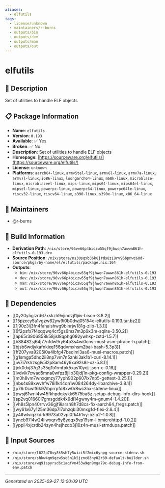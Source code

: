 ```yaml
---
aliases:
  - elfutils
tags:
  - license/unknown
  - maintainers/r-burns
  - outputs/bin
  - outputs/dev
  - outputs/man
  - outputs/out
---
```


# elfutils

## 📝 Description

Set of utilities to handle ELF objects

## 📋 Package Information

- **Name**: `elfutils`
- **Version**: `0.193`
- **Available**: ✅ Yes
- **Broken**: ✅ No
- **Description**: Set of utilities to handle ELF objects
- **Homepage**: [https://sourceware.org/elfutils/](https://sourceware.org/elfutils/)
- **License**: `unknown`
- **Platforms**: `aarch64-linux`, `armv5tel-linux`, `armv6l-linux`, `armv7a-linux`, `armv7l-linux`, `i686-linux`, `loongarch64-linux`, `m68k-linux`, `microblaze-linux`, `microblazeel-linux`, `mips-linux`, `mips64-linux`, `mips64el-linux`, `mipsel-linux`, `powerpc-linux`, `powerpc64-linux`, `powerpc64le-linux`, `riscv32-linux`, `riscv64-linux`, `s390-linux`, `s390x-linux`, `x86_64-linux`
## 👥 Maintainers

- @r-burns


## 🔧 Build Information

- **Derivation Path**: `/nix/store/96vv66p4biczw55qf9jhwqn7awwn861h-elfutils-0.193.drv`
- **Source Position**: `/nix/store/ns30sqxb36k8jrds8z18rv96bpnwc60d-source/pkgs/by-name/el/elfutils/package.nix:164`
- **Outputs**:
  - `bin`:  `/nix/store/96vv66p4biczw55qf9jhwqn7awwn861h-elfutils-0.193`
  - `dev`:  `/nix/store/96vv66p4biczw55qf9jhwqn7awwn861h-elfutils-0.193`
  - `man`:  `/nix/store/96vv66p4biczw55qf9jhwqn7awwn861h-elfutils-0.193`
  - `out`:  `/nix/store/96vv66p4biczw55qf9jhwqn7awwn861h-elfutils-0.193`

## 🔗 Dependencies

- [[0y20y5glzrd67xskzh9vjindzjl1jiiv-bison-3.8.2]]
- [[15pzccy5a1vgzw62yw9i0b0dwj05154c-elfutils-0.193.tar.bz2]]
- [[1j90z3lj3fn4fahaishwg9blnrjw181g-zlib-1.3.1]]
- [[6f2psfx7f4xqqwq4cr5gs6mz7m3p9x3m-sqlite-3.50.2]]
- [[ap65r3906858k58jisl8qphg092ywhkp-zstd-1.5.7]]
- [[b88482sj64j77nfdw9ry64b3s4wi0cns-musl-asm-ptrace-h.patch]]
- [[bjsb6wdjykafnkixq156qdvmxhsm2bai-bash-5.3p3]]
- [[ff207yva9205i0a4lbfg47bsqlml3aa6-musl-macros.patch]]
- [[g1smgp5dhq2ii8np7vm7n5znki3ak1b1-curl-8.14.1]]
- [[iw7i7rklrzsglv5l2p8am46y9xa92s8r-xz-5.8.1]]
- [[jck0dxj37g3s35g1b1rmfpk5xas10ydj-json-c-0.18]]
- [[lvdvlk7cwad5mna0wfpz8jllb30jdj1n-pkg-config-wrapper-0.29.2]]
- [[m0h8vm7wnxqmzy77yph902p607lx7np5-gettext-0.25.1]]
- [[nbs4s89xwvhfw78i1k44qn1w084264dy-libarchive-3.8.1]]
- [[p76r0cwlf6k97ibprrpfd8xw0r8wc3nx-stdenv-linux]]
- [[pwsj61wrii4w45fkhpdqkykk6575ba5z-setup-debug-info-dirs-hook]]
- [[sp2vq01660i7gmsgddk4x9di14gwny4m-gnum4-1.4.20]]
- [[vh8s5lpn40rrvv36gjf9iarsh8h7d8cs-fix-aarch64_fregs.patch]]
- [[wy61x67y125m36dp7l7xhzqbi30mxg1d-flex-2.6.4]]
- [[y4lfwlviqzkdrk9973a02vpl0fk4h1vy-bzip2-1.0.8]]
- [[yncb97l4w24iiwxqrv5y8ydqx8vp19sm-libmicrohttpd-1.0.2]]
- [[yppil4xjcrdb24zyn4hsjhzdb3j10z4n-musl-strndupa.patch]]

## 📁 Input Sources

- `/nix/store/l622p70vy8k5sh7y5wizi5f2mic6ynpg-source-stdenv.sh`
- `/nix/store/shkw4qm9qcw5sc5n1k5jznc83ny02r39-default-builder.sh`
- `/nix/store/wq91spyrsd6c1aqfvm453w9qn9mga79c-debug-info-from-env.patch`

---
*Generated on 2025-09-27 12:00:09 UTC*
